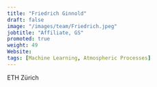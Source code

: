 ```yaml
---
title: "Friedrich Ginnold"
draft: false
image: "/images/team/Friedrich.jpeg"
jobtitle: "Affiliate, GS"
promoted: true
weight: 49
Website:
tags: [Machine Learning, Atmospheric Processes]
---
```



ETH Zürich
